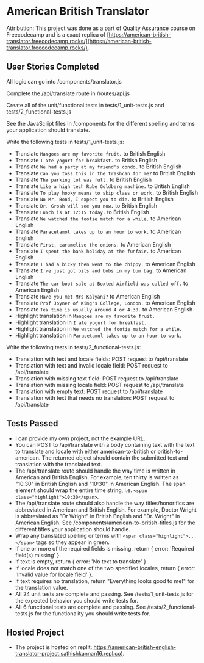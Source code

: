 # American British Translator
Attribution: This project was done as a part of Quality Assurance course on Freecodecamp and is a exact replica of [https://american-british-translator.freecodecamp.rocks/](https://american-british-translator.freecodecamp.rocks/).

## User Stories Completed

All logic can go into /components/translator.js

Complete the /api/translate route in /routes/api.js

Create all of the unit/functional tests in tests/1_unit-tests.js and tests/2_functional-tests.js

See the JavaScript files in /components for the different spelling and terms your application should translate.

Write the following tests in tests/1_unit-tests.js:

- Translate `Mangoes are my favorite fruit.` to British English
- Translate `I ate yogurt for breakfast.` to British English
- Translate `We had a party at my friend's condo.` to British English
- Translate `Can you toss this in the trashcan for me?` to British English
- Translate `The parking lot was full.` to British English
- Translate `Like a high tech Rube Goldberg machine.` to British English
- Translate `To play hooky means to skip class or work.` to British English
- Translate `No Mr. Bond, I expect you to die.` to British English
- Translate `Dr. Grosh will see you now.` to British English
- Translate `Lunch is at 12:15 today.` to British English
- Translate `We watched the footie match for a while.` to American English
- Translate `Paracetamol takes up to an hour to work.` to American English
- Translate `First, caramelise the onions.` to American English
- Translate `I spent the bank holiday at the funfair.` to American English
- Translate `I had a bicky then went to the chippy.` to American English
- Translate `I've just got bits and bobs in my bum bag.` to American English
- Translate `The car boot sale at Boxted Airfield was called off.` to American English
- Translate `Have you met Mrs Kalyani?` to American English
- Translate `Prof Joyner of King's College, London.` to American English
- Translate `Tea time is usually around 4 or 4.30.` to American English
- Highlight translation in `Mangoes are my favorite fruit.`
- Highlight translation in `I ate yogurt for breakfast.`
- Highlight translation in `We watched the footie match for a while.`
- Highlight translation in `Paracetamol takes up to an hour to work.`

Write the following tests in tests/2_functional-tests.js:
- Translation with text and locale fields: POST request to /api/translate
- Translation with text and invalid locale field: POST request to /api/translate
- Translation with missing text field: POST request to /api/translate
- Translation with missing locale field: POST request to /api/translate
- Translation with empty text: POST request to /api/translate
- Translation with text that needs no translation: POST request to /api/translate

## Tests Passed

- I can provide my own project, not the example URL.
- You can POST to /api/translate with a body containing text with the text to translate and locale with either american-to-british or british-to-american. The returned object should contain the submitted text and translation with the translated text.
- The /api/translate route should handle the way time is written in American and British English. For example, ten thirty is written as "10.30" in British English and "10:30" in American English. The span element should wrap the entire time string, i.e. `<span class="highlight">10:30</span>`.
- The /api/translate route should also handle the way titles/honorifics are abbreviated in American and British English. For example, Doctor Wright is abbreviated as "Dr Wright" in British English and "Dr. Wright" in American English. See /components/american-to-british-titles.js for the different titles your application should handle.
- Wrap any translated spelling or terms with `<span class="highlight">...</span>` tags so they appear in green.
- If one or more of the required fields is missing, return { error: 'Required field(s) missing' }.
- If text is empty, return { error: 'No text to translate' }
- If locale does not match one of the two specified locales, return { error: 'Invalid value for locale field' }.
- If text requires no translation, return "Everything looks good to me!" for the translation value.
- All 24 unit tests are complete and passing. See /tests/1_unit-tests.js for the expected behavior you should write tests for.
- All 6 functional tests are complete and passing. See /tests/2_functional-tests.js for the functionality you should write tests for.

## Hosted Project

- The project is hosted on replit: [https://american-british-english-translator-project.sathishkannan16.repl.co)](https://american-british-english-translator-project.sathishkannan16.repl.co).